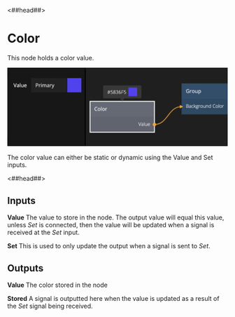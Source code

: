 <##head##>

# Color

This node holds a <span class="ndl-data">color</span> value.

![](color_node.png)

The <span class="ndl-data">color</span> value can either be static or dynamic using the <span class="ndl-data">Value</span> and <span class="ndl-signal">Set</span> inputs.

<##head##>

## Inputs

**Value**
The value to store in the node. The output value will equal this value, unless _Set_ is connected, then the value will be updated when a signal is received at the _Set_ input.

**Set**
This is used to only update the output when a signal is sent to _Set_.

## Outputs

**Value**
The color stored in the node

**Stored**
A signal is outputted here when the value is updated as a result of the _Set_ signal being received.
